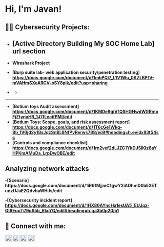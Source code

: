 <h1>Hi, I'm Javan!

<h2>👨‍💻 Cybersecurity Projects:</h2>

- [Active Directory Building My SOC Home Lab] url section
  - 
- <b>Wireshark Project
- [Burp suite lab- web application security/penetration testing] https://docs.google.com/document/d/1mbPQl7_L1V1Wu_0KZLBPfV-mVAHmSXeARCV-oSY8pIk/edit?usp=sharing
- <b></b>

  - 

-------



- [Botium toys Audit assessment] https://docs.google.com/document/d/1KMDeRgiV1QSHGHwdWGRmoFjZtynyHR_1J7fLecifPMI/edit
- [Botium Toys: Scope, goals, and risk assessment report] https://docs.google.com/document/d/1T6cGe1Wkq-8b_1V0jd2y1BsJqzSnBL9NfPvRerws788/edit#heading=h.evidx83t54sc
- [Controls and compliance checklist] https://docs.google.com/document/d/1rn2vef2dLJZG1YkDJSiKIz8aYHPKmAMuDa_LrpDwOBE/edit

<h2>Analyzing network attacks</h2>
-[Scenario] https://docs.google.com/document/d/1iR6fMjjmC1gwY2iADhmD0bE2ETunzUJaE2QdvbaWHJs/edit

-[Cybersecurity incident report] https://docs.google.com/document/d/1HX80AYncHa1esUA5_EUJqz-Ol6Eux7j79oS5b_RkcYQ/edit#heading=h.ga3b0p20jb1 


<h2> 🤳 Connect with me:</h2>

[<img align="left" alt="JoshMadakor | YouTube" width="22px" src="https://cdn.jsdelivr.net/npm/simple-icons@v3/icons/youtube.svg" />][youtube]
[<img align="left" alt="JoshMadakor | Twitter" width="22px" src="https://cdn.jsdelivr.net/npm/simple-icons@v3/icons/twitter.svg" />][twitter]
[<img align="left" alt="JoshMadakor | LinkedIn" width="22px" src="https://cdn.jsdelivr.net/npm/simple-icons@v3/icons/linkedin.svg" />][linkedin]
[<img align="left" alt="JoshMadakor | Instagram" width="22px" src="https://cdn.jsdelivr.net/npm/simple-icons@v3/icons/instagram.svg" />][instagram]

[twitter]: https://twitter.com/joshmadakor
[youtube]: https://www.youtube.com/c/joshmadakor
[instagram]: https://www.instagram.com/joshmadakor/
[linkedin]: https://linkedin.com/in/joshmadakor

<!--
**joshmadakor1/joshmadakor1** is a ✨ _special_ ✨ repository because its `README.md` (this file) appears on your GitHub profile.

Here are some ideas to get you started:

- 🔭 I’m currently working on ...
- 🌱 I’m currently learning ...
- 👯 I’m looking to collaborate on ...
- 🤔 I’m looking for help with ...
- 💬 Ask me about ...
- 📫 How to reach me: ...
- 😄 Pronouns: ...
- ⚡ Fun fact: ...
-->

